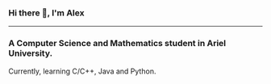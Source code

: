 ### Hi there 👋, I'm Alex
___
### A Computer Science and Mathematics student in Ariel University.
Currently, learning C/C++, Java and Python.


